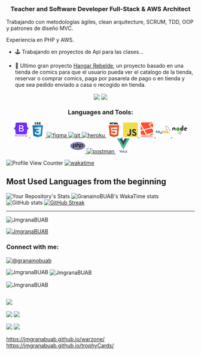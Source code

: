 <h3 align="center">Teacher and Software Developer Full-Stack & AWS Architect</h3>
Trabajando con metodologías ágiles, clean arquitecture, SCRUM, TDD, OOP y patrones de diseño MVC.

Experiencia en PHP y AWS.

- 🕹️ Trabajando en proyectos de Api para las clases...


- 🔭 Ultimo gran proyecto [Hangar Rebelde](https://github.com/GranainoBUAB/HangarRebelde), un proyecto basado en una tienda de comics para que el usuario pueda ver el catalogo de la tienda, reservar o comprar comics, paga por pasarela de pago o en tienda y que sea pedido enviado a casa o recogido en tienda.

<p align="center">
<img align="center" src='https://github.com/user-attachments/assets/fd0a7fd1-87f2-42d4-8282-d8b8fa643903' width='150'> <img align="center" src='https://github.com/user-attachments/assets/0c11cc39-abe6-49e6-9d8f-ee4d91cdb084' width='150'>
</p>

<h3 align="center">Languages and Tools:</h3>
<p align="center">
<a href="https://getbootstrap.com" target="_blank"> <img src="https://raw.githubusercontent.com/devicons/devicon/master/icons/bootstrap/bootstrap-plain-wordmark.svg" alt="bootstrap" width="40" height="40"/> </a> <a href="https://www.w3schools.com/css/" target="_blank"> <img src="https://raw.githubusercontent.com/devicons/devicon/master/icons/css3/css3-original-wordmark.svg" alt="css3" width="40" height="40"/> </a> <a href="https://www.figma.com/" target="_blank"> <img src="https://www.vectorlogo.zone/logos/figma/figma-icon.svg" alt="figma" width="40" height="40"/> </a> <a href="https://git-scm.com/" target="_blank"> <img src="https://www.vectorlogo.zone/logos/git-scm/git-scm-icon.svg" alt="git" width="40" height="40"/> </a> <a href="https://heroku.com" target="_blank"> <img src="https://www.vectorlogo.zone/logos/heroku/heroku-icon.svg" alt="heroku" width="40" height="40"/> </a> <a href="https://www.w3.org/html/" target="_blank"> <img src="https://raw.githubusercontent.com/devicons/devicon/master/icons/html5/html5-original-wordmark.svg" alt="html5" width="40" height="40"/> </a> <a href="https://developer.mozilla.org/en-US/docs/Web/JavaScript" target="_blank"> <img src="https://raw.githubusercontent.com/devicons/devicon/master/icons/javascript/javascript-original.svg" alt="javascript" width="40" height="40"/> </a> <a href="https://laravel.com/" target="_blank"> <img src="https://raw.githubusercontent.com/devicons/devicon/master/icons/laravel/laravel-plain-wordmark.svg" alt="laravel" width="40" height="40"/> </a> <a href="https://www.mysql.com/" target="_blank"> <img src="https://raw.githubusercontent.com/devicons/devicon/master/icons/mysql/mysql-original-wordmark.svg" alt="mysql" width="40" height="40"/> </a> <a href="https://nodejs.org" target="_blank"> <img src="https://raw.githubusercontent.com/devicons/devicon/master/icons/nodejs/nodejs-original-wordmark.svg" alt="nodejs" width="40" height="40"/> </a> <a href="https://www.php.net" target="_blank"> <img src="https://raw.githubusercontent.com/devicons/devicon/master/icons/php/php-original.svg" alt="php" width="40" height="40"/> </a> <a href="https://postman.com" target="_blank"> <img src="https://www.vectorlogo.zone/logos/getpostman/getpostman-icon.svg" alt="postman" width="40" height="40"/> </a> <a href="https://vuejs.org/" target="_blank"> <img src="https://raw.githubusercontent.com/devicons/devicon/master/icons/vuejs/vuejs-original-wordmark.svg" alt="vuejs" width="40" height="40"/> </a> </p>

![Profile View Counter](https://komarev.com/ghpvc/?username=JMgranaBUAB)
[![wakatime](https://wakatime.com/badge/user/f39583f0-853c-45cb-8eba-ba4d3a5abe70.svg)](https://wakatime.com/@f39583f0-853c-45cb-8eba-ba4d3a5abe70)

## Most Used Languages from the beginning

![Your Repository's Stats](https://github-readme-stats.vercel.app/api/top-langs/?username=JMgranaBUAB&theme=blue-green&langs_count=10) ![GranainoBUAB's WakaTime stats](https://github-readme-stats.vercel.app/api/wakatime?username=JMgranaBUAB\&layout=compact)
![GitHub stats](https://github-readme-stats.vercel.app/api?username=JMgranaBUAB&show_icons=true&theme=radical) [![GitHub Streak](https://github-readme-streak-stats.herokuapp.com/?user=JMgranaBUAB&theme=highcontrast)](https://git.io/streak-stats)


----------



<p align="left"> <img src="https://komarev.com/ghpvc/?username=JmgranaBUAB&label=Profile%20views&color=0e75b6&style=flat" alt="JmgranaBUAB" /> </p>

<p align="left"> <a href="https://github.com/ryo-ma/github-profile-trophy"><img src="https://github-profile-trophy.vercel.app/?username=JmgranaBUAB" alt="JmgranaBUAB" /></a> </p>

<h3 align="left">Connect with me:</h3>
<p align="left">
<a href="https://www.hackerrank.com/@granainobuab" target="blank"><img align="center" src="https://raw.githubusercontent.com/rahuldkjain/github-profile-readme-generator/master/src/images/icons/Social/hackerrank.svg" alt="@granainobuab" height="30" width="40" /></a>
</p>

<p><img align="left" src="https://github-readme-stats.vercel.app/api/top-langs?username=JmgranaBUAB&show_icons=true&locale=en&layout=compact" alt="JmgranaBUAB" /></p>

<p>&nbsp;<img align="center" src="https://github-readme-stats.vercel.app/api?username=JmgranaBUAB&show_icons=true&locale=en" alt="JmgranaBUAB" /></p>

<p><img align="center" src="https://github-readme-streak-stats.herokuapp.com/?user=JmgranaBUAB&" alt="JmgranaBUAB" /></p>

##

![](http://github-profile-summary-cards.vercel.app/api/cards/profile-details?username=JMgranaBUAB&theme=2077)  

![](http://github-profile-summary-cards.vercel.app/api/cards/repos-per-language?username=GranainoBUAB&theme=2077) ![](http://github-profile-summary-cards.vercel.app/api/cards/most-commit-language?username=GranainoBUAB&theme=2077) 

![](http://github-profile-summary-cards.vercel.app/api/cards/stats?username=GranainoBUAB&theme=2077) ![](http://github-profile-summary-cards.vercel.app/api/cards/productive-time?username=GranainoBUAB&theme=2077&utcOffset=2) 




https://jmgranabuab.github.io/warzone/
https://jmgranabuab.github.io/trophyCards/
